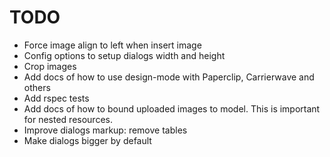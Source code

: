 # TODO

* Force image align to left when insert image
* Config options to setup dialogs width and height
* Crop images
* Add docs of how to use design-mode with Paperclip, Carrierwave and others
* Add rspec tests
* Add docs of how to bound uploaded images to model. This is important for nested resources.
* Improve dialogs markup: remove tables
* Make dialogs bigger by default